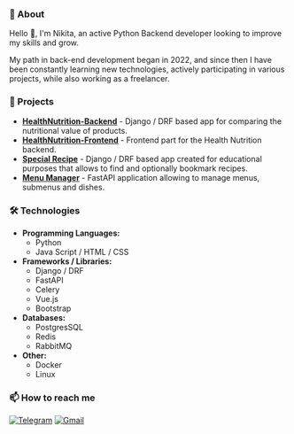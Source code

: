 ### 📃 About

Hello 👋, I'm Nikita, an active Python Backend developer looking to improve my skills and grow.

My path in back-end development began in 2022, and since then I have been constantly learning new technologies, actively participating in various projects, while also working as a freelancer.

### 🎯 Projects

* **[HealthNutrition-Backend](https://github.com/FCTL3314/StoreTracker-Backend)** - Django / DRF based app for comparing the nutritional value of products. 
* **[HealthNutrition-Frontend](https://github.com/FCTL3314/StoreTracker-Frontend)** - Frontend part for the Health Nutrition backend. 
* **[Special Recipe](https://github.com/FCTL3314/SpecialRecipe)** - Django / DRF based app created for educational purposes that allows to find and optionally bookmark recipes.
* **[Menu Manager](https://github.com/FCTL3314/Ylab-Dishes)** - FastAPI application allowing to manage menus, submenus and dishes.

### 🛠️ Technologies

* **Programming Languages:**
  * Python
  * Java Script / HTML / CSS
* **Frameworks / Libraries:**
  * Django / DRF
  * FastAPI
  * Celery
  * Vue.js
  * Bootstrap
* **Databases:**
  * PostgresSQL
  * Redis
  * RabbitMQ
* **Other:**
  * Docker
  * Linux

### 📫 How to reach me

[![Telegram](https://img.shields.io/badge/Telegram-@f__c__t__l-29A0DC?style=flat-square&logo=telegram)](https://t.me/f_c_t_l)
[![Gmail](https://img.shields.io/badge/Gmail-solovev.nikita.05@gmail.com-EA4335?style=flat-square&logo=gmail)](mailto:solovev.nikita.05@gmail.com)
